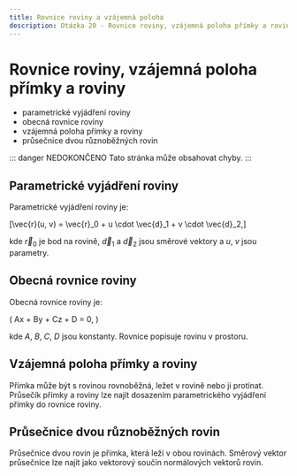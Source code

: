 ```yaml
---
title: Rovnice roviny a vzájemná poloha
description: Otázka 20 - Rovnice roviny, vzájemná poloha přímky a roviny
---
```


# **Rovnice roviny, vzájemná poloha přímky a roviny**

- parametrické vyjádření roviny
- obecná rovnice roviny
- vzájemná poloha přímky a roviny
- průsečnice dvou různoběžných rovin

::: danger NEDOKONČENO
Tato stránka může obsahovat chyby.
:::

## **Parametrické vyjádření roviny**

Parametrické vyjádření roviny je:

\[\vec{r}(u, v) = \vec{r}_0 + u \cdot \vec{d}_1 + v \cdot \vec{d}_2,\]

kde $\vec{r}_0$ je bod na rovině, $\vec{d}_1$ a $\vec{d}_2$ jsou směrové vektory a $u$, $v$ jsou parametry.

## **Obecná rovnice roviny**

Obecná rovnice roviny je:

\(
Ax + By + Cz + D = 0,
\)

kde $A$, $B$, $C$, $D$ jsou konstanty. Rovnice popisuje rovinu v prostoru.

## **Vzájemná poloha přímky a roviny**

Přímka může být s rovinou rovnoběžná, ležet v rovině nebo ji protínat. Průsečík přímky a roviny lze najít dosazením parametrického vyjádření přímky do rovnice roviny.

## **Průsečnice dvou různoběžných rovin**

Průsečnice dvou rovin je přímka, která leží v obou rovinách. Směrový vektor průsečnice lze najít jako vektorový součin normálových vektorů rovin.
